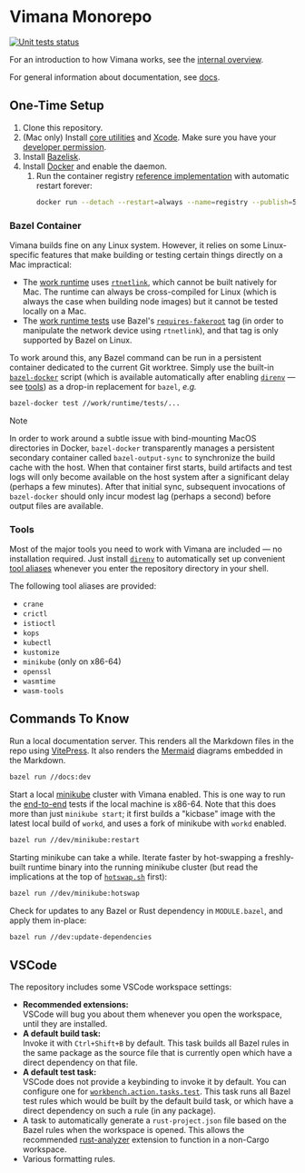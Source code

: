 # Vimana Monorepo

[![Unit tests status](https://github.com/vimana-cloud/vimana/actions/workflows/unit-tests.yaml/badge.svg)](https://github.com/vimana-cloud/vimana/actions/workflows/unit-tests.yaml)

For an introduction to how Vimana works, see the [internal overview].

For general information about documentation, see [docs].

[internal overview]: docs/internal-overview.md
[docs]: docs/

## One-Time Setup

1. Clone this repository.
2. (Mac only) Install [core utilities] and [Xcode].
   Make sure you have your [developer permission].
3. Install [Bazelisk].
4. Install [Docker] and enable the daemon.
   1. Run the container registry [reference implementation]
      with automatic restart forever:
      ```bash
      docker run --detach --restart=always --name=registry --publish=5000:5000 registry:latest
      ```

[core utilities]: https://formulae.brew.sh/formula/coreutils
[Xcode]: https://apps.apple.com/app/xcode/
[developer permission]: https://developer.apple.com/register/
[Bazelisk]: https://github.com/bazelbuild/bazelisk
[Docker]: https://docs.docker.com/
[reference implementation]: https://hub.docker.com/_/registry

### Bazel Container

Vimana builds fine on any Linux system.
However, it relies on some Linux-specific features
that make building or testing certain things directly on a Mac impractical:

- The [work runtime] uses [`rtnetlink`], which cannot be built natively for Mac.
  The runtime can always be cross-compiled for Linux
  (which is always the case when building node images)
  but it cannot be tested locally on a Mac.
- The [work runtime tests] use Bazel's [`requires-fakeroot`] tag
  (in order to manipulate the network device using `rtnetlink`),
  and that tag is only supported by Bazel on Linux.

To work around this, any Bazel command can be run in a persistent container
dedicated to the current Git worktree.
Simply use the built-in [`bazel-docker`] script
(which is available automatically after enabling [`direnv`] &mdash; see [tools])
as a drop-in replacement for `bazel`, *e.g.*

```bash
bazel-docker test //work/runtime/tests/...
```

> [!NOTE]
> In order to work around a subtle issue with bind-mounting MacOS directories in Docker,
> `bazel-docker` transparently manages a persistent secondary container called `bazel-output-sync`
> to synchronize the build cache with the host.
> When that container first starts,
> build artifacts and test logs will only become available on the host system
> after a significant delay (perhaps a few minutes).
> After that initial sync,
> subsequent invocations of `bazel-docker` should only incur modest lag (perhaps a second)
> before output files are available.

[work runtime]: work/runtime
[`rtnetlink`]: https://en.wikipedia.org/wiki/Netlink
[work runtime tests]: work/runtime/tests
[`requires-fakeroot`]: https://bazel.build/reference/be/common-definitions#common-attributes
[`bazel-docker`]: .bin/bazel-docker
[tools]: #tools

### Tools

Most of the major tools you need to work with Vimana are included &mdash;
no installation required.
Just install [`direnv`]
to automatically set up convenient [tool aliases]
whenever you enter the repository directory in your shell.

The following tool aliases are provided:

- `crane`
- `crictl`
- `istioctl`
- `kops`
- `kubectl`
- `kustomize`
- `minikube` (only on x86-64)
- `openssl`
- `wasmtime`
- `wasm-tools`

[`direnv`]: https://direnv.net/
[tool aliases]: .bin/

## Commands To Know

Run a local documentation server.
This renders all the Markdown files in the repo using [VitePress].
It also renders the [Mermaid] diagrams embedded in the Markdown.

```bash
bazel run //docs:dev
```

Start a local [minikube] cluster with Vimana enabled.
This is one way to run the [end-to-end] tests if the local machine is x86-64.
Note that this does more than just `minikube start`;
it first builds a "kicbase" image with the latest local build of `workd`,
and uses a fork of minikube with `workd` enabled.

```bash
bazel run //dev/minikube:restart
```

Starting minikube can take a while.
Iterate faster by hot-swapping a freshly-built runtime binary
into the running minikube cluster
(but read the implications at the top of [`hotswap.sh`] first):

```bash
bazel run //dev/minikube:hotswap
```

Check for updates to any Bazel or Rust dependency in `MODULE.bazel`,
and apply them in-place:

```bash
bazel run //dev:update-dependencies
```

[VitePress]: https://vitepress.dev/
[Mermaid]: https://mermaid.js.org/
[minikube]: https://minikube.sigs.k8s.io/
[end-to-end]: e2e/
[`hotswap.sh`]: dev/minikube/hotswap.sh

## VSCode

The repository includes some VSCode workspace settings:

- **Recommended extensions:**<br />
  VSCode will bug you about them whenever you open the workspace,
  until they are installed.
- **A default build task:**<br />
  Invoke it with `Ctrl+Shift+B` by default.
  This task builds all Bazel rules
  in the same package as the source file that is currently open
  which have a direct dependency on that file.
- **A default test task:**<br />
  VSCode does not provide a keybinding to invoke it by default.
  You can configure one for [`workbench.action.tasks.test`].
  This task runs all Bazel test rules
  which would be built by the default build task,
  or which have a direct dependency on such a rule (in any package).
- A task to automatically generate a `rust-project.json` file based on the Bazel rules
  when the workspace is opened.
  This allows the recommended [rust-analyzer] extension
  to function in a non-Cargo workspace.
- Various formatting rules.

[`workbench.action.tasks.test`]: https://code.visualstudio.com/docs/reference/default-keybindings#_tasks
[rust-analyzer]: https://rust-analyzer.github.io/
